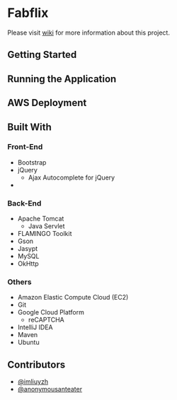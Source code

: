 # Fabflix
Please visit [wiki](https://github.com/imliuyzh/fabflix/wiki) for more information about this project.

## Getting Started

## Running the Application

## AWS Deployment

## Built With
### Front-End
+ Bootstrap
+ jQuery
  + Ajax Autocomplete for jQuery
+ 

### Back-End
+ Apache Tomcat
  + Java Servlet
+ FLAMINGO Toolkit
+ Gson
+ Jasypt
+ MySQL
+ OkHttp

### Others
+ Amazon Elastic Compute Cloud (EC2)
+ Git
+ Google Cloud Platform
  + reCAPTCHA
+ IntelliJ IDEA
+ Maven
+ Ubuntu

## Contributors
+ [@imliuyzh](https://github.com/imliuyzh)
+ [@anonymousanteater](https://github.com/anonymousanteater)
